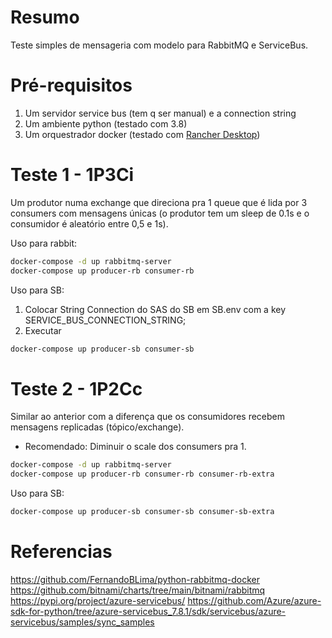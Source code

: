 # Resumo

Teste simples de mensageria com modelo para RabbitMQ e ServiceBus.

# Pré-requisitos

1. Um servidor service bus (tem q ser manual) e a connection string
1. Um ambiente python (testado com 3.8)
1. Um orquestrador docker (testado com [Rancher Desktop](https://rancherdesktop.io/))

# Teste 1 - 1P3Ci

Um produtor numa exchange que direciona pra 1 queue que é lida por 3 consumers com mensagens únicas (o produtor tem um sleep de 0.1s e o consumidor é aleatório entre 0,5 e 1s).

Uso para rabbit:

```bash
docker-compose -d up rabbitmq-server
docker-compose up producer-rb consumer-rb
```

Uso para SB:

1. Colocar String Connection do SAS do SB em SB.env com a key SERVICE_BUS_CONNECTION_STRING;
1. Executar
```bash
docker-compose up producer-sb consumer-sb
```

# Teste 2 - 1P2Cc

Similar ao anterior com a diferença que os consumidores recebem mensagens replicadas (tópico/exchange).

* Recomendado: Diminuir o scale dos consumers pra 1.

```bash
docker-compose -d up rabbitmq-server
docker-compose up producer-rb consumer-rb consumer-rb-extra
```

Uso para SB:

```bash
docker-compose up producer-sb consumer-sb consumer-sb-extra
```

# Referencias

https://github.com/FernandoBLima/python-rabbitmq-docker
https://github.com/bitnami/charts/tree/main/bitnami/rabbitmq
https://pypi.org/project/azure-servicebus/
https://github.com/Azure/azure-sdk-for-python/tree/azure-servicebus_7.8.1/sdk/servicebus/azure-servicebus/samples/sync_samples
